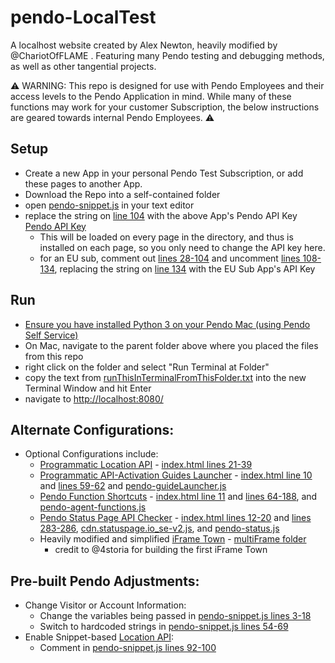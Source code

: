 # pendo-LocalTest
A localhost website created by Alex Newton, heavily modified by @ChariotOfFLAME . 
Featuring many Pendo testing and debugging methods, as well as other tangential projects.

:warning: WARNING: This repo is designed for use with Pendo Employees and their access levels to the Pendo Application in mind. While many of these functions may work for your customer Subscription, the below instructions are geared towards internal Pendo Employees. ⚠️

## Setup
- Create a new App in your personal Pendo Test Subscription, or add these pages to another App.
- Download the Repo into a self-contained folder
- open [pendo-snippet.js](/pendo-snippet.js) in your text editor
- replace the string on [line 104](/pendo-snippet.js#L104) with the above App's Pendo API Key [Pendo API Key](https://support.pendo.io/hc/en-us/articles/9480629519131-Error-No-Matching-API-Key)
  - This will be loaded on every page in the directory, and thus is installed on each page, so you only need to change the API key here.
  - for an EU sub, comment out [lines 28-104](pendo-snippet.js#L28-L104) and uncomment [lines 108-134](pendo-snippet.js#L108C3-L134), replacing the string on [line 134](pendo-snippet.js#L134) with the EU Sub App's API Key

## Run
- [Ensure you have installed Python 3 on your Pendo Mac (using Pendo Self Service)](https://pendo-io.atlassian.net/wiki/spaces/ENG/pages/176652/Python+Setup)
- On Mac, navigate to the parent folder above where you placed the files from this repo
- right click on the folder and select "Run Terminal at Folder"
- copy the text from [runThisInTerminalFromThisFolder.txt](runThisInTerminalFromThisFolder.txt) into the new Terminal Window and hit Enter
- navigate to [http://localhost:8080/](http://localhost:8080/)

## Alternate Configurations:
- Optional Configurations include:
  - [Programmatic Location API](https://agent.pendo.io/advanced/location#pendolocationaddtransforms) - [index.html lines 21-39](index.html#L21-L39)
  - [Programmatic API-Activation Guides Launcher](https://agent.pendo.io/public/Guides#showGuideById) - [index.html line 10](index.html#L10) and [lines 59-62](index.html#L59-L62) and [pendo-guideLauncher.js](pendo-guideLauncher.js)
  - [Pendo Function Shortcuts](https://agent.pendo.io/public/Agent) - [index.html line 11](index.html#L11) and [lines 64-188](index.html#L64-L118), and [pendo-agent-functions.js](pendo-agent-functions.js)
  - [Pendo Status Page API Checker](https://status.atlassian.com/api#javascript-library) - [index.html lines 12-20](index.html#L12-L20) and [lines 283-286](index.html#L283-L286), [cdn.statuspage.io_se-v2.js](cdn.statuspage.io_se-v2.js), and [pendo-status.js](pendo-status.js)
  - Heavily modified and simplified [iFrame Town](https://github.com/4storia/4storia.github.io) - [multiFrame folder](multiFrame)
    - credit to @4storia for building the first iFrame Town

## Pre-built Pendo Adjustments:
- Change Visitor or Account Information:
  - Change the variables being passed in [pendo-snippet.js lines 3-18](pendo-snippet.js#L3-L18)
  - Switch to hardcoded strings in [pendo-snippet.js lines 54-69](pendo-snippet.js#L54-L69)
- Enable Snippet-based [Location API](https://agent.pendo.io/advanced/location):
  - Comment in [pendo-snippet.js lines 92-100](pendo-snippet.js#L92-L100)
